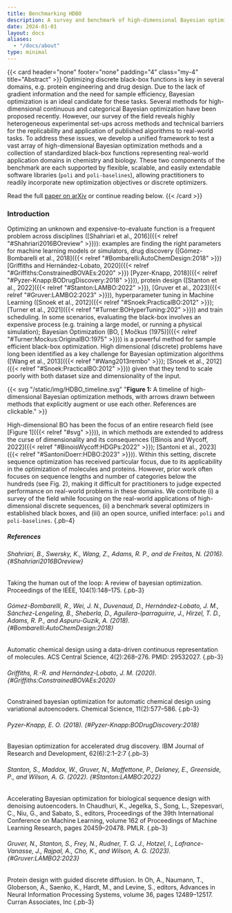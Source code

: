 ```yaml
---
title: Benchmarking HDBO
description: A survey and benchmark of high-dimensional Bayesian optimization of discrete sequences
date: 2024-01-01
layout: docs
aliases:
  - "/docs/about"
type: minimal
---
```


{{< card header="none" footer="none" padding="4" class="my-4" title="Abstract" >}}
Optimizing discrete black-box functions is key in several domains,
e.g. protein engineering and drug design. Due to the lack of gradient
information and the need for sample efficiency, Bayesian optimization
is an ideal candidate for these tasks. Several methods for
high-dimensional continuous and categorical Bayesian optimization have
been proposed recently. However, our survey of the field reveals
highly heterogeneous experimental set-ups across methods and technical
barriers for the replicability and application of published algorithms
to real-world tasks. To address these issues, we develop a unified
framework to test a vast array of high-dimensional Bayesian
optimization methods and a collection of standardized black-box
functions representing real-world application domains in chemistry and
biology. These two components of the benchmark are each supported by
flexible, scalable, and easily extendable software libraries (`poli`
and `poli-baselines`), allowing practitioners to readily incorporate
new optimization objectives or discrete optimizers.

Read the full [paper on arXiv](https://arxiv.org/abs/2406.04739v1) or continue reading below.
{{< /card >}}

<!-- {{< button icon="fas file" color="secondary" tooltip="" href="" badge="arXiv" >}}
    Paper
{{< /button >}} -->

### Introduction

Optimizing an unknown and expensive-to-evaluate function is a frequent
problem across disciplines ([Shahriari et al., 2016]({{< relref "#Shahriari2016BOreview" >}})): examples are
finding the right parameters for machine learning models or simulators,
drug discovery ([Gómez-Bombarelli et al., 2018]({{< relref "#Bombarelli:AutoChemDesign:2018" >}}) [Griffiths and Hernández-Lobato, 2020]({{< relref "#Griffiths:ConstrainedBOVAEs:2020" >}}) [Pyzer-Knapp, 2018]({{< relref "#Pyzer-Knapp:BODrugDiscovery:2018" >}})), protein design 
([Stanton et al., 2022]({{< relref "#Stanton:LAMBO:2022" >}}), 
[Gruver et al., 2023]({{< relref "#Gruver:LAMBO2:2023" >}})),
hyperparameter tuning in Machine Learning
([Snoek et al., 2012]({{< relref "#Snoek:PracticalBO:2012" >}});
[Turner et al., 2021]({{< relref "#Turner:BOHyperTuning:202" >}}))
and train
scheduling. In some scenarios, evaluating the black-box involves an
expensive process (e.g. training a large model, or running a physical
simulation); Bayesian Optimization (BO, [ Močkus (1975)]({{< relref "#Turner:Mockus:OriginalBO:1975" >}})) is a
powerful method for sample efficient black-box optimization. High
dimensional (discrete) problems have long been identified as a key
challenge for Bayesian optimization algorithms
([Wang et al., 2013]({{< relref "#Wang2013rembo" >}});
[Snoek et al., 2012]({{< relref "#Snoek:PracticalBO:2012" >}}))
given that they tend to scale
poorly with both dataset size and dimensionality of the input.

{{< svg "/static/img/HDBO_timeline.svg" "<strong>Figure 1:</strong> A timeline of high-dimensional Bayesian optimization methods, with arrows drawn between methods that explicitly augment or use each other. References are clickable." >}}

High-dimensional BO has been the focus of an entire research field (see [Figure 1]({{< relref "#svg" >}})), in which methods are extended to address the curse of dimensionality and its consequences 
([Binois and Wycoff, 2022]({{< relref "#BinoisWycoff:HDGPs:2022" >}});
[Santoni et al., 2023]({{< relref "#SantoniDoerr:HDBO:2023" >}})). Within this setting, discrete sequence optimization has received particular focus, due to its applicability in the optimization of molecules and proteins. However, prior work often focuses on sequence lengths and number of categories below the hundreds (see Fig. 2), making it difficult for practitioners to judge expected performance on real-world problems in these domains. We contribute (i) a survey of the field while focusing on the real-world applications of high-dimensional discrete sequences, (ii) a benchmark several optimizers in established black boxes, and (iii) an open source, unified interface: `poli` and `poli-baselines`.
{.pb-4}

##### References

###### Shahriari, B., Swersky, K., Wang, Z., Adams, R. P., and de Freitas, N. (2016). {#Shahriari2016BOreview} 
Taking the human out of the loop: A review of bayesian optimization. Proceedings of the IEEE, 104(1):148–175. 
{.pb-3}

###### Gómez-Bombarelli, R., Wei, J. N., Duvenaud, D., Hernández-Lobato, J. M., Sánchez-Lengeling, B., Sheberla, D., Aguilera-Iparraguirre, J., Hirzel, T. D., Adams, R. P., and Aspuru-Guzik, A. (2018). {#Bombarelli:AutoChemDesign:2018}
Automatic chemical design using a data-driven continuous representation of molecules. ACS Central Science, 4(2):268–276. PMID: 29532027. 
{.pb-3}

###### Griffiths, R.-R. and Hernández-Lobato, J. M. (2020). {#Griffiths:ConstrainedBOVAEs:2020}
Constrained bayesian optimization for automatic chemical design using variational autoencoders. Chemical Science, 11(2):577–586.
{.pb-3}

###### Pyzer-Knapp, E. O. (2018). {#Pyzer-Knapp:BODrugDiscovery:2018}
Bayesian optimization for accelerated drug discovery. IBM Journal of Research and Development, 62(6):2:1–2:7
{.pb-3}

###### Stanton, S., Maddox, W., Gruver, N., Maffettone, P., Delaney, E., Greenside, P., and Wilson, A. G. (2022). {#Stanton:LAMBO:2022}
Accelerating Bayesian optimization for biological sequence design with denoising
autoencoders. In Chaudhuri, K., Jegelka, S., Song, L., Szepesvari, C., Niu, G., and Sabato, S.,
editors, Proceedings of the 39th International Conference on Machine Learning, volume 162 of
Proceedings of Machine Learning Research, pages 20459–20478. PMLR.
{.pb-3}

###### Gruver, N., Stanton, S., Frey, N., Rudner, T. G. J., Hotzel, I., Lafrance-Vanasse, J., Rajpal, A., Cho, K., and Wilson, A. G. (2023). {#Gruver:LAMBO2:2023}
Protein design with guided discrete diffusion. In Oh, A., Naumann, T., Globerson, A., Saenko, K., Hardt, M., and Levine, S., editors, Advances in Neural Information
Processing Systems, volume 36, pages 12489–12517. Curran Associates, Inc
{.pb-3}
